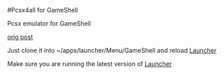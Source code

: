 #Pcsx4all for GameShell

Pcsx emulator for GameShell 

[orig post ](https://forum.clockworkpi.com/t/gcw-zero-pcsx4all-for-gs/433)

Just clone it into ~/apps/launcher/Menu/GameShell and reload [Launcher](https://github.com/clockworkpi/launcher)

Make sure you are running the latest version of [Launcher](https://github.com/clockworkpi/launcher)




